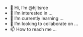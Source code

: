- 👋 Hi, I’m @hjltsrce
- 👀 I’m interested in ...
- 🌱 I’m currently learning ...
- 💞️ I’m looking to collaborate on ...
- 📫 How to reach me ...

<!---
hjltsrce/hjltsrce is a ✨ special ✨ repository because its `README.md` (this file) appears on your GitHub profile.
You can click the Preview link to take a look at your changes.
--->
